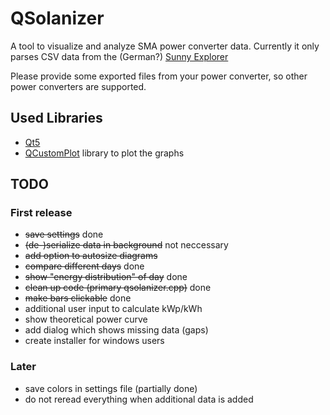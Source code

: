 # QSolanizer
A tool to visualize and analyze SMA power converter data. 
Currently it only parses CSV data from the (German?) [Sunny Explorer](http://www.sma.de/produkte/monitoring-control/sunny-explorer.html)

Please provide some exported files from your power converter, so other power converters are supported.

## Used Libraries
* [Qt5](http://www.qt.io/download/)
* [QCustomPlot](http://qcustomplot.com/) library to plot the graphs

## TODO

### First release
* ~~save settings~~ done
* ~~(de-)serialize data in background~~ not neccessary
* ~~add option to autosize diagrams~~
* ~~compare different days~~ done
* ~~show "energy distribution" of day~~ done
* ~~clean up code (primary qsolanizer.cpp)~~ done
* ~~make bars clickable~~ done
* additional user input to calculate kWp/kWh
* show theoretical power curve
* add dialog which shows missing data (gaps)
* create installer for windows users


### Later

* save colors in settings file (partially done)
* do not reread everything when additional data is added
